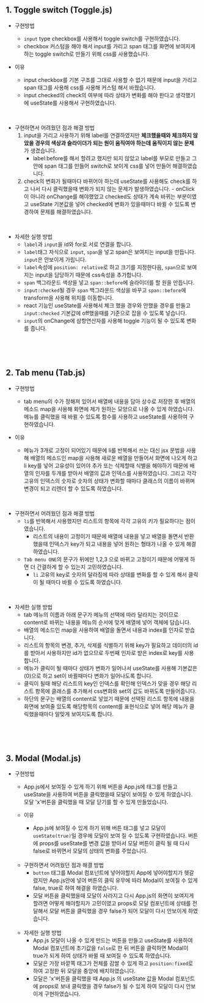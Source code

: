 ## 1. Toggle switch (Toggle.js)
  - 구현방법
    - `input` type checkbox를 사용해서 toggle switch를 구현하였습니다.
    - checkbox 커스텀을 해야 해서 input를 가리고 span 태그를 화면에 보여지게 하는 toggle switch로 만들기 위해 css를 사용했습니다.
    
  - 이유
      - input checkbox를 기본 구조를 그대로 사용할 수 없기 때문에 input을 가리고 span 태그를 사용해 css를 사용해 커스텀 해서 바꿨습니다.
      -  input checked의 check의 여부에 따라 상태가 변화를 해야 한다고 생각했기에 useState를 사용해서 구현하였습니다.
  
  <br>

  - 구현하면서 어려웠던 점과 해결 방법 <br>
      1. input을 가리고 사용하기 위해 label를 연결하였지만 **체크했을때와 체크하지 않았을 경우의 색상과 슬라이더가 되는 원이 움직여야 하는데 움직이지 않는 문제**가 생겼습니다. 
         - label:before를 해서 할려고 했지만 되지 않았고 label를 부모로 만들고 그 안에 span 태그를 만들어 switch로 보이게 css를 넣어 만들어 해결하였습니다.
      2. check의 변화가 될때마다 바뀌어야 하는데 useState를 사용해도 check를 하고 나서 다시 클릭했을때 변화가 되지 않는 문제가 발생하였습니다.
        - onClick이 아니라 onChange를 해야했었고 checked도 상태가 계속 바뀌는 부분이였고 useState 기본값을 넣어 checked에 변화가 있을때마다 바뀔 수 있도록 변경하여 문제를 해결하였습니다.

  <br>

  - 자세한 실행 방법
     - `label`과 `input`을 id와 for로 서로 연결을 합니다.
     - `label`태그 자식으로 `input`, `span`을 넣고 span은 보여지는 input을 만듭니다. `input`은 안보이게 가립니다.
     - `label`속성에 `position: relative`로 하고 크기를 지정한다음, `span`으로 보여지는 input을 담당하기 때문에 css속성을 추가합니다.
     - `span` 백그라운드 색상을 넣고 `span::before`에 슬라이더를 할 원을 만듭니다.
     - `input:checked`될 경우 `span` 백그라운드 색상을 바꾸고 `span::before`에 transform을 사용해 위치를 이동합니다.
     - react 기능인 useState를 사용해서 체크 했을 경우와 안했을 경우를 만들고 `input:checked` 기본값에 off했을때를 기준으로 잡을 수 있도록 넣습니다.
     - `input`의 onChange에 삼항연산자를 사용해 toggle 기능이 될 수 있도록 변화를 줍니다.

<br>
<br>
<br>

## 2. Tab menu  (Tab.js)
  - 구현방법
    - tab menu의 수가 정해져 있어서 배열에 내용을 담아 상수로 저장한 후 배열의 메소드 map을 사용해 화면에 제가 원하는 모양으로 나올 수 있게 하였습니다.
  메뉴를 클릭했을 때 바뀔 수 있도록 함수를 사용하고 useState를 사용하여 구현하였습니다.
    
  - 이유  <br> 
  
    - 메뉴가 3개로 고정이 되어있기 때문에 li를 반복해서 쓰는 대신 jsx 문법을 사용해 배열의 메소드인 map을 사용해 새로운 배열을 만들어서 화면에 나오게 하고 li key를 넣어 고유성이 있어야 추가 또는 삭제할때 식별을 해야하기 때문에 배열의 인자를 두개를 받아서 배열의 값과 인덱스를 사용하였습니다. 그리고 각각 고유의 인덱스의 숫자로 숫자의 상태가 변화할 때마다 클래스의 이름이 바뀌며 변경이 되고 리렌더 할 수 있도록 하였습니다.
  
  <br>

  - 구현하면서 어려웠던 점과 해결 방법 <br>
    - `li`를 반복해서 사용했지만 리스트의 항목에 각각 고유의 키가 필요하다는 점이였습니다.
      - 리스트의 내용이 고정이기 때문에 배열에 내용을 넣고 배열을 돌면서 반환했을때 인덱스가 key가 되고 내용을 넣어 원하는 형태가 나올 수 있게 해결하였습니다. 
    - `Tab menu ONE`의 문구가 뒤에만 1,2,3 으로 바뀌고 고정이기 때문에 어떻게 하면 더 간결하게 할 수 있는지 고민하였습니다.
      - `li` 고유의 key로 숫자의 달라짐에 따라 상태를 변화를 할 수 있게 해서 클릭이 될 때마다 바뀔 수 있도록 하였습니다. 

     
  <br>

  - 자세한 실행 방법
    - tab 메뉴의 이름과 아래 문구가 메뉴의 선택에 따라 달라지는 것이므로 content로 바뀌는 내용을 메뉴의 순서에 맞게 배열에 넣어 객체에 담습니다.
    - 배열의 메소드인 map을 사용하여 배열을 돌면서 내용과 index를 인자로 받습니다.
    - 리스트의 항목의 변경, 추가, 삭제를 식별하기 위해 key가 필요하고 데이터의 id를 받아서 사용하지만 id가 없으므로 두번째 인자로 받은 index로 key를 사용합니다.
    - 메뉴가 클릭이 될 때마다 상태가 변화가 일어나서 useState를 사용해 기본값은(0)으로 하고 set이 바뀔때마다 변화가 일어나도록 합니다.
    - 클릭이 될때 해당 리스트의 key인 인덱스를 확인해 인덱스가 맞을 경우 해당 리스트 항목에 클래스를 추가해서 css변화와 set의 값도 바뀌도록 만들어줍니다.
    - 하단의 문구는 배열의 content로 넣었기 때문에 선택된 리스트 항목에 내용을 화면에 보여줄 있도록 해당항목의 content를 표현식으로 넣어 해당 메뉴가 클릭했을때마다 알맞게 보여지도록 합니다.
      
<br>
<br>
<br>

## 3. Modal  (Modal.js)
- 구현방법
    - App.js에서 보여질 수 있게 하기 위해 버튼을 App.js에 태그를 만들고 useState을 사용하여 버튼을 클릭했을때 모달이 보여질 수 있게 하였습니다. 모달 'x'버튼을 클릭했을 때 모달 닫기를 할 수 있게 만들었습니다.
    
  - 이유  <br> 
  
    - App.js에 보여질 수 있게 하기 위해 버튼 태그를 넣고 모달이 `useState(true)`일 경우에 모달이 보여 질 수 있도록 구현하였습니다. 버튼에 props를 useState를 변경 값을 받아서 모달 버튼이 클릭 될 때 다시 false로 바뀌면서 모달의 상태의 변화를 주었습니다.
  
  <br>

  - 구현하면서 어려웠던 점과 해결 방법 <br>
    - `button` 태그를 Modal 컴포넌트에 넣어야할지 App에 넣어야할지가 헷갈렸지만 App.js안에 넣어 버튼의 클릭 유무에 따라 Modal이 보여질 수 있게 false, true로 하여 해결을 하였습니다.
    - 모달 버튼을 클릭했을때 모달이 사라지고 다시 App.js의 화면이 보여지게 할려면 어떻게 해야할지가 고민이였고 props로 모달 컴포넌트에 상태를 전달해서 모달 버튼을 클릭했을 경우 false가 되어 모달이 다시 안보이게 하였습니다.
  

     
  <br>

  - 자세한 실행 방법
    - App.js 모달이 나올 수 있게 만드는 버튼을 만들고 useState를 사용하여 Modal 컴포넌트에 초기값을 `false`로 한 뒤 버튼을 클릭하면 Modal이 true가 되게 하여 상태가 바뀔 때 보여질 수 있도록 하였습니다.
    - 모달은 가장 바깥쪽 태그가 전체를 감쌀 수 있게 하고 `position:fixed`로 하여 고정한 뒤 모달을 중앙에 배치하였습니다.
    - 모달은 'x'버튼을 클릭했을 때 App.js 의 useState 값을 Modal 컴포넌트에 props로 보내 클릭했을 경우 false가 될 수 있게 하여 모달이 다시 안보이게 구현하였습니다.